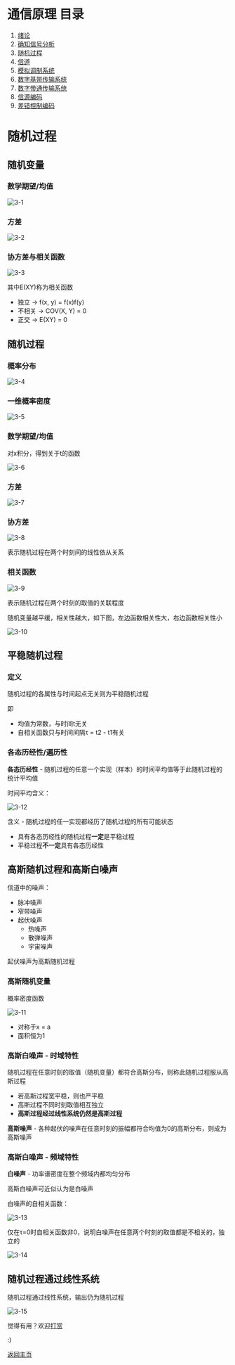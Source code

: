 # 通信原理 目录

1. [绪论](1.md)
2. [确知信号分析](2.md)
3. [随机过程](3.md)
4. [信道](4.md)
5. [模拟调制系统](5.md)
6. [数字基带传输系统](6.md)
7. [数字带通传输系统](7.md)
8. [信源编码](8.md)
9. [差错控制编码](9.md)


# 随机过程

## 随机变量

### 数学期望/均值

![3-1](img/3-1.png)

### 方差

![3-2](img/3-2.png)

### 协方差与相关函数

![3-3](img/3-3.png)

其中E(XY)称为相关函数

- 独立 -> f(x, y) = f(x)f(y)
- 不相关 -> COV(X, Y) = 0
- 正交 -> E(XY) = 0

## 随机过程

### 概率分布

![3-4](img/3-4.png)

### 一维概率密度

![3-5](img/3-5.png)

### 数学期望/均值

对x积分，得到关于t的函数

![3-6](img/3-6.png)

### 方差

![3-7](img/3-7.png)

### 协方差

![3-8](img/3-8.png)

表示随机过程在两个时刻间的线性依从关系

### 相关函数

![3-9](img/3-9.png)

表示随机过程在两个时刻的取值的关联程度

随机变量越平缓，相关性越大，如下图，左边函数相关性大，右边函数相关性小

![3-10](img/3-10.png)

## 平稳随机过程

### 定义

随机过程的各属性与时间起点无关则为平稳随机过程

即
- 均值为常数，与时间t无关
- 自相关函数只与时间间隔τ = t2 - t1有关

### 各态历经性/遍历性

**各态历经性** - 随机过程的任意一个实现（样本）的时间平均值等于此随机过程的统计平均值

时间平均含义：

![3-12](img/3-12.png)

含义 - 随机过程的任一实现都经历了随机过程的所有可能状态

- 具有各态历经性的随机过程**一定**是平稳过程
- 平稳过程**不一定**具有各态历经性

## 高斯随机过程和高斯白噪声

信道中的噪声：
- 脉冲噪声
- 窄带噪声
- 起伏噪声
	- 热噪声
	- 散弹噪声
	- 宇宙噪声

起伏噪声为高斯随机过程

### 高斯随机变量

概率密度函数

![3-11](img/3-11.png)

- 对称于x = a
- 面积恒为1

### 高斯白噪声 - 时域特性

随机过程在任意时刻的取值（随机变量）都符合高斯分布，则称此随机过程服从高斯过程

- 若高斯过程宽平稳，则也严平稳
- 高斯过程不同时刻取值相互独立
- **高斯过程经过线性系统仍然是高斯过程**

**高斯噪声** - 各种起伏的噪声在任意时刻的振幅都符合均值为0的高斯分布，则成为高斯噪声

### 高斯白噪声 - 频域特性

**白噪声** - 功率谱密度在整个频域内都均匀分布

高斯白噪声可近似认为是白噪声

白噪声的自相关函数：

![3-13](img/3-13.png)

仅在τ=0时自相关函数非0，说明白噪声在任意两个时刻的取值都是不相关的，独立的

![3-14](img/3-14.png)

## 随机过程通过线性系统

随机过程通过线性系统，输出仍为随机过程

![3-15](img/3-15.png)


觉得有用？欢迎[打赏](../../../donate.md)

:)

[返回主页](../../../index.md)